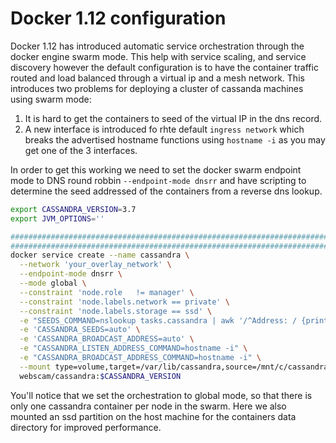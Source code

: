 # Docker 1.12 configuration

Docker 1.12 has introduced automatic service orchestration through the docker engine swarm mode. This help with service scaling, and service discovery however the default configuration is to have the container traffic routed and load balanced through a virtual ip and a mesh network. This introduces two problems for deploying a cluster of cassanda machines using swarm mode:
1. It is hard to get the containers to seed of the virtual IP in the dns record.
2. A new interface is introduced fo rhte default `ingress network` which breaks the advertised hostname functions using `hostname -i` as you may get one of the 3 interfaces.

In order to get this working we need to set the docker swarm endpoint mode to DNS round robbin `--endpoint-mode dnsrr` and have scripting to determine the seed addressed of the containers from a reverse dns lookup.

```bash
export CASSANDRA_VERSION=3.7
export JVM_OPTIONS=''

###############################################################################
###############################################################################
docker service create --name cassandra \
  --network 'your_overlay_network' \
  --endpoint-mode dnsrr \
  --mode global \
  --constraint 'node.role	!= manager' \
  --constraint 'node.labels.network	== private' \
  --constraint 'node.labels.storage	== ssd' \
  -e "SEEDS_COMMAND=nslookup tasks.cassandra | awk '/^Address: / {print \$2}' | paste -d, -s -" \
  -e 'CASSANDRA_SEEDS=auto' \
  -e 'CASSANDRA_BROADCAST_ADDRESS=auto' \
  -e "CASSANDRA_LISTEN_ADDRESS_COMMAND=hostname -i" \
  -e "CASSANDRA_BROADCAST_ADDRESS_COMMAND=hostname -i" \
  --mount type=volume,target=/var/lib/cassandra,source=/mnt/c/cassandra \
  webscam/cassandra:$CASSANDRA_VERSION
```

You'll notice that we set the orchestration to global mode, so that there is only one cassandra container per node in the swarm. Here we also mounted an ssd partition on the host machine for the containers data directory for improved performance.
